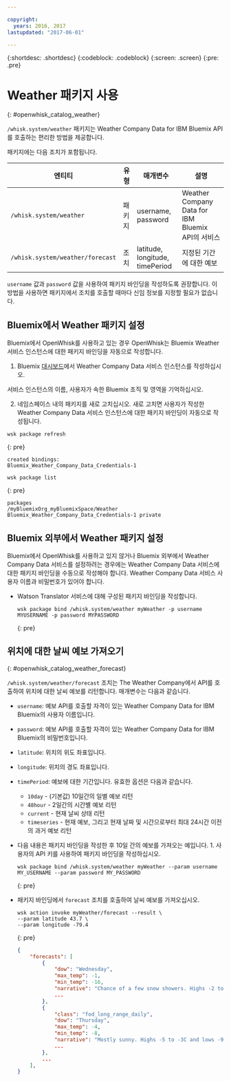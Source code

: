 ```yaml
---

copyright:
  years: 2016, 2017
lastupdated: "2017-06-01"

---
```


{:shortdesc: .shortdesc}
{:codeblock: .codeblock}
{:screen: .screen}
{:pre: .pre}

# Weather 패키지 사용
{: #openwhisk_catalog_weather}

`/whisk.system/weather` 패키지는 Weather Company Data for IBM Bluemix API를 호출하는 편리한 방법을 제공합니다. 

패키지에는 다음 조치가 포함됩니다.

| 엔티티 | 유형 | 매개변수 | 설명 |
| --- | --- | --- | --- |
| `/whisk.system/weather` | 패키지 | username, password | Weather Company Data for IBM Bluemix API의 서비스  |
| `/whisk.system/weather/forecast` | 조치 | latitude, longitude, timePeriod | 지정된 기간에 대한 예보|

`username` 값과 `password` 값을 사용하여 패키지 바인딩을 작성하도록 권장합니다. 이 방법을 사용하면 패키지에서 조치를 호출할 때마다 신임 정보를 지정할 필요가 없습니다. 

## Bluemix에서 Weather 패키지 설정

Bluemix에서 OpenWhisk를 사용하고 있는 경우 OpenWhisk는 Bluemix Weather 서비스 인스턴스에 대한 패키지 바인딩을 자동으로 작성합니다. 

1. Bluemix [대시보드](http://console.ng.Bluemix.net)에서 Weather Company Data 서비스 인스턴스를 작성하십시오. 
  
  서비스 인스턴스의 이름, 사용자가 속한 Bluemix 조직 및 영역을 기억하십시오.
  
2. 네임스페이스 내의 패키지를 새로 고치십시오. 새로 고치면 사용자가 작성한 Weather Company Data 서비스 인스턴스에 대한 패키지 바인딩이 자동으로 작성됩니다. 
  
  ```
  wsk package refresh
  ```
  {: pre}
  
  
  ```
  created bindings:
  Bluemix_Weather_Company_Data_Credentials-1
  ```
  ```
  wsk package list
  ```
  {: pre}
  ```
  packages
  /myBluemixOrg_myBluemixSpace/Weather Bluemix_Weather_Company_Data_Credentials-1 private
  ```
  
 
## Bluemix 외부에서 Weather 패키지 설정

Bluemix에서 OpenWhisk를 사용하고 있지 않거나 Bluemix 외부에서 Weather Company Data 서비스를 설정하려는 경우에는 Weather Company Data 서비스에 대한 패키지 바인딩을 수동으로 작성해야 합니다. Weather Company Data 서비스 사용자 이름과 비밀번호가 있어야 합니다. 

- Watson Translator 서비스에 대해 구성된 패키지 바인딩을 작성합니다. 

  ```
  wsk package bind /whisk.system/weather myWeather -p username MYUSERNAME -p password MYPASSWORD
  ```
  {: pre}


## 위치에 대한 날씨 예보 가져오기
{: #openwhisk_catalog_weather_forecast}

`/whisk.system/weather/forecast` 조치는 The Weather Company에서 API를 호출하여 위치에 대한 날씨 예보를 리턴합니다. 매개변수는 다음과 같습니다.

- `username`: 예보 API를 호출할 자격이 있는 Weather Company Data for IBM Bluemix의 사용자 이름입니다. 
- `password`: 예보 API를 호출할 자격이 있는 Weather Company Data for IBM Bluemix의 비밀번호입니다. 
- `latitude`: 위치의 위도 좌표입니다.
- `longitude`: 위치의 경도 좌표입니다.
- `timePeriod`: 예보에 대한 기간입니다. 유효한 옵션은 다음과 같습니다. 
  - `10day` - (기본값) 10일간의 일별 예보 리턴
  - `48hour` - 2일간의 시간별 예보 리턴
  - `current` - 현재 날씨 상태 리턴
  - `timeseries` - 현재 예보, 그리고 현재 날짜 및 시간으로부터 최대 24시간 이전의 과거 예보 리턴


- 다음 내용은 패키지 바인딩을 작성한 후 10일 간의 예보를 가져오는 예입니다. 1. 사용자의 API 키를 사용하여 패키지 바인딩을 작성하십시오.
  
  ```
  wsk package bind /whisk.system/weather myWeather --param username MY_USERNAME --param password MY_PASSWORD
  ```
  {: pre}

- 패키지 바인딩에서 `forecast` 조치를 호출하여 날씨 예보를 가져오십시오.
  
  ```
  wsk action invoke myWeather/forecast --result \
  --param latitude 43.7 \
  --param longitude -79.4
  ```
  {: pre}
  ```json
  {
      "forecasts": [
          {
              "dow": "Wednesday",
              "max_temp": -1,
              "min_temp": -16,
              "narrative": "Chance of a few snow showers. Highs -2 to 0C and lows -17 to -15C.",
              ...
          },
          {
              "class": "fod_long_range_daily",
              "dow": "Thursday",
              "max_temp": -4,
              "min_temp": -8,
              "narrative": "Mostly sunny. Highs -5 to -3C and lows -9 to -7C.",
              ...
          },
          ...
      ],
  }
  ```
  
